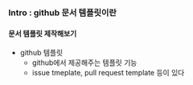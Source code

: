 ### Intro : github 문서 템플릿이란
#### 문서 템플릿 제작해보기
- github 템플릿
    - github에서 제공해주는 템플릿 기능
    - issue tmeplate, pull request template 등이 있다